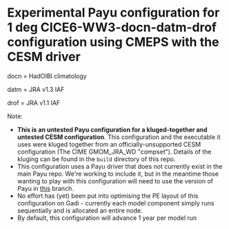 # Experimental Payu configuration for 1 deg CICE6-WW3-docn-datm-drof configuration using CMEPS with the CESM driver

docn = HadOIBl climatology

datm = JRA v1.3 IAF

drof = JRA v1.1 IAF

Note:
- **This is an untested Payu configuration for a kluged-together and untested CESM configuration**. This configuration and the executable it uses were kluged together from an officially-unsupported CESM configuration (The CIME GMOM_JRA_WD "compset"). Details of the kluging can be found in the `build` directory of this repo. 
- This configuration uses a Payu driver that does not currently exist in the main Payu repo. We're working to include it, but in the meantime those wanting to play with this configuration will need to use the version of Payu in [this](https://github.com/dougiesquire/payu/tree/cesm_cmeps) branch.
- No effort has (yet) been put into optimising the PE layout of this configuration on Gadi - currently each model component simply runs sequentially and is allocated an entire node.
- By default, this configuration will advance 1 year per model run
